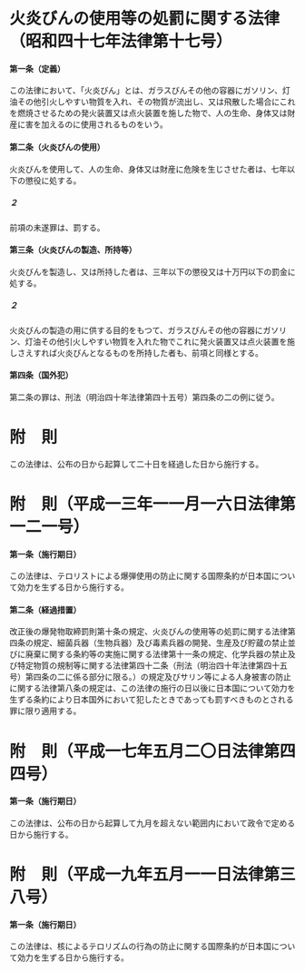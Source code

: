# 火炎びんの使用等の処罰に関する法律（昭和四十七年法律第十七号）
#### 第一条（定義）
この法律において、「火炎びん」とは、ガラスびんその他の容器にガソリン、灯油その他引火しやすい物質を入れ、その物質が流出し、又は飛散した場合にこれを燃焼させるための発火装置又は点火装置を施した物で、人の生命、身体又は財産に害を加えるのに使用されるものをいう。
#### 第二条（火炎びんの使用）
火炎びんを使用して、人の生命、身体又は財産に危険を生じさせた者は、七年以下の懲役に処する。
##### ２
前項の未遂罪は、罰する。
#### 第三条（火炎びんの製造、所持等）
火炎びんを製造し、又は所持した者は、三年以下の懲役又は十万円以下の罰金に処する。
##### ２
火炎びんの製造の用に供する目的をもつて、ガラスびんその他の容器にガソリン、灯油その他引火しやすい物質を入れた物でこれに発火装置又は点火装置を施しさえすれば火炎びんとなるものを所持した者も、前項と同様とする。
#### 第四条（国外犯）
第二条の罪は、刑法（明治四十年法律第四十五号）第四条の二の例に従う。
# 附　則
この法律は、公布の日から起算して二十日を経過した日から施行する。
# 附　則（平成一三年一一月一六日法律第一二一号）
#### 第一条（施行期日）
この法律は、テロリストによる爆弾使用の防止に関する国際条約が日本国について効力を生ずる日から施行する。
#### 第二条（経過措置）
改正後の爆発物取締罰則第十条の規定、火炎びんの使用等の処罰に関する法律第四条の規定、細菌兵器（生物兵器）及び毒素兵器の開発、生産及び貯蔵の禁止並びに廃棄に関する条約等の実施に関する法律第十一条の規定、化学兵器の禁止及び特定物質の規制等に関する法律第四十二条（刑法（明治四十年法律第四十五号）第四条の二に係る部分に限る。）の規定及びサリン等による人身被害の防止に関する法律第八条の規定は、この法律の施行の日以後に日本国について効力を生ずる条約により日本国外において犯したときであっても罰すべきものとされる罪に限り適用する。
# 附　則（平成一七年五月二〇日法律第四四号）
#### 第一条（施行期日）
この法律は、公布の日から起算して九月を超えない範囲内において政令で定める日から施行する。
# 附　則（平成一九年五月一一日法律第三八号）
#### 第一条（施行期日）
この法律は、核によるテロリズムの行為の防止に関する国際条約が日本国について効力を生ずる日から施行する。
